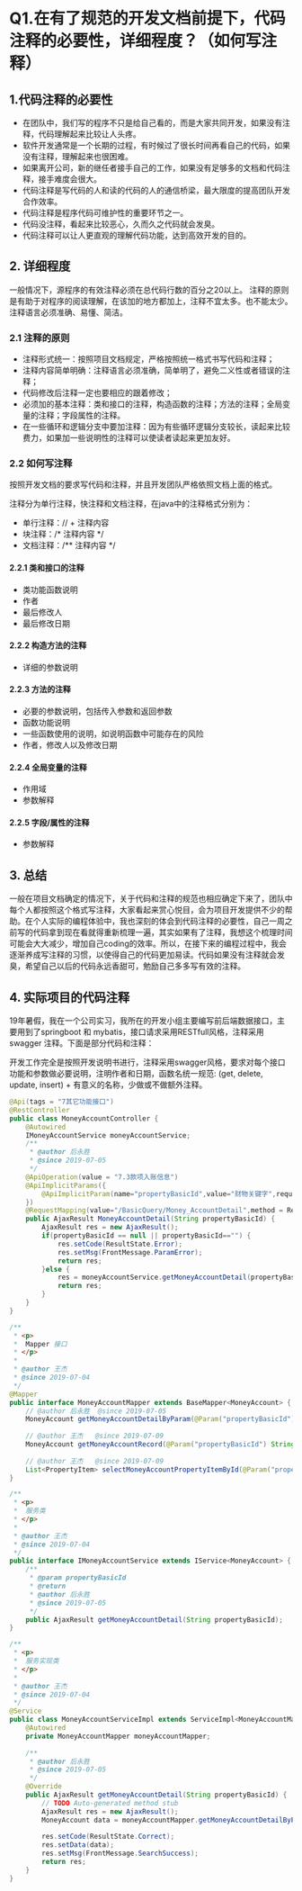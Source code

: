 # Q1.在有了规范的开发文档前提下，代码注释的必要性，详细程度？（如何写注释）



## 1.代码注释的必要性

- 在团队中，我们写的程序不只是给自己看的，而是大家共同开发，如果没有注释，代码理解起来比较让人头疼。
- 软件开发通常是一个长期的过程，有时候过了很长时间再看自己的代码，如果没有注释，理解起来也很困难。
- 如果离开公司，新的继任者接手自己的工作，如果没有足够多的文档和代码注释，接手难度会很大。
- 代码注释是写代码的人和读的代码的人的通信桥梁，最大限度的提高团队开发合作效率。
- 代码注释是程序代码可维护性的重要环节之一。 
- 代码没注释，看起来比较恶心，久而久之代码就会发臭。
- 代码注释可以让人更直观的理解代码功能，达到高效开发的目的。

## 2. 详细程度

一般情况下，源程序的有效注释必须在总代码行数的百分之20以上。 注释的原则是有助于对程序的阅读理解，在该加的地方都加上，注释不宜太多。也不能太少。注释语言必须准确、易懂、简洁。

### 2.1 注释的原则

- 注释形式统一：按照项目文档规定，严格按照统一格式书写代码和注释；
- 注释内容简单明确：注释语言必须准确，简单明了，避免二义性或者错误的注释；
- 代码修改后注释一定也要相应的跟着修改；
- 必须加的基本注释：类和接口的注释，构造函数的注释；方法的注释；全局变量的注释；字段属性的注释。
- 在一些循环和逻辑分支中要加注释：因为有些循环逻辑分支较长，读起来比较费力，如果加一些说明性的注释可以使读者读起来更加友好。

### 2.2 如何写注释

按照开发文档的要求写代码和注释，并且开发团队严格依照文档上面的格式。

注释分为单行注释，快注释和文档注释，在java中的注释格式分别为：

- 单行注释：// + 注释内容
- 块注释：/* 注释内容 */
- 文档注释：/** 注释内容 */

#### 2.2.1 类和接口的注释

- 类功能函数说明
- 作者
- 最后修改人
- 最后修改日期

#### 2.2.2 构造方法的注释

- 详细的参数说明

#### 2.2.3 方法的注释

- 必要的参数说明，包括传入参数和返回参数
- 函数功能说明
- 一些函数使用的说明，如说明函数中可能存在的风险
- 作者，修改人以及修改日期

#### 2.2.4 全局变量的注释

- 作用域
- 参数解释

#### 2.2.5 字段/属性的注释

- 参数解释

## 3. 总结

一般在项目文档确定的情况下，关于代码和注释的规范也相应确定下来了，团队中每个人都按照这个格式写注释，大家看起来赏心悦目，会为项目开发提供不少的帮助。在个人实际的编程体验中，我也深刻的体会到代码注释的必要性，自己一周之前写的代码拿到现在看就得重新梳理一遍，其实如果有了注释，我想这个梳理时间可能会大大减少，增加自己coding的效率。所以，在接下来的编程过程中，我会逐渐养成写注释的习惯，以使得自己的代码更加易读。代码如果没有注释就会发臭，希望自己以后的代码永远香甜可，勉励自己多多写有效的注释。

## 4. 实际项目的代码注释

19年暑假，我在一个公司实习，我所在的开发小组主要编写前后端数据接口，主要用到了springboot 和 mybatis，接口请求采用RESTfull风格，注释采用 swagger 注释。下面是部分代码和注释：

开发工作完全是按照开发说明书进行，注释采用swagger风格，要求对每个接口功能和参数做必要说明，注明作者和日期，函数名统一规范: (get, delete, update, insert) + 有意义的名称，少做或不做额外注释。

```java
@Api(tags = "7其它功能接口")
@RestController
public class MoneyAccountController {
	@Autowired
	IMoneyAccountService moneyAccountService;
	/**
	 * @author 后永胜
	 * @since 2019-07-05
	 */
	@ApiOperation(value = "7.3款项入账信息")
	@ApiImplicitParams({
		@ApiImplicitParam(name="propertyBasicId",value="财物关键字",required = true , dataType="String", paramType = "query")
	})
	@RequestMapping(value="/BasicQuery/Money_AccountDetail",method = RequestMethod.GET)
	public AjaxResult MoneyAccountDetail(String propertyBasicId) {
		AjaxResult res = new AjaxResult();
		if(propertyBasicId == null || propertyBasicId=="") {
    		res.setCode(ResultState.Error);
    		res.setMsg(FrontMessage.ParamError);
    		return res;
    	}else {
            res = moneyAccountService.getMoneyAccountDetail(propertyBasicId);
            return res;
    	}
	}
}
```

```java
/**
 * <p>
 *  Mapper 接口
 * </p>
 *
 * @author 王杰
 * @since 2019-07-04
 */
@Mapper
public interface MoneyAccountMapper extends BaseMapper<MoneyAccount> {
	// @author 后永胜	@since 2019-07-05
	MoneyAccount getMoneyAccountDetailByParam(@Param("propertyBasicId") String propertyBasicId);
	
	// @author 王杰	@since 2019-07-09
	MoneyAccount getMoneyAccountRecord(@Param("propertyBasicId") String propertyBasicId);
	
	// @author 王杰	@since 2019-07-09
	List<PropertyItem> selectMoneyAccountPropertyItemById(@Param("propertyBasicId") String propertyBasicId);
}
```

```java
/**
 * <p>
 *  服务类
 * </p>
 *
 * @author 王杰
 * @since 2019-07-04
 */
public interface IMoneyAccountService extends IService<MoneyAccount> {
	/**
	 * @param propertyBasicId
	 * @return
	 * @author 后永胜
	 * @since 2019-07-05
	 */
	public AjaxResult getMoneyAccountDetail(String propertyBasicId);
}
```

```java
/**
 * <p>
 *  服务实现类
 * </p>
 *
 * @author 王杰
 * @since 2019-07-04
 */
@Service
public class MoneyAccountServiceImpl extends ServiceImpl<MoneyAccountMapper, MoneyAccount> implements IMoneyAccountService {
	@Autowired
	private MoneyAccountMapper moneyAccountMapper;
	
	/**
	 * @author 后永胜
	 * @since 2019-07-05
	 */
	@Override
	public AjaxResult getMoneyAccountDetail(String propertyBasicId) {
		// TODO Auto-generated method stub
		AjaxResult res = new AjaxResult();
		MoneyAccount data = moneyAccountMapper.getMoneyAccountDetailByParam(propertyBasicId);
		
		res.setCode(ResultState.Correct);
		res.setData(data);
		res.setMsg(FrontMessage.SearchSuccess);
		return res;
	}
}
```



